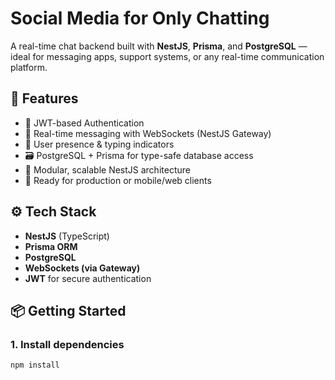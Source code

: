 # Social Media for Only Chatting

A real-time chat backend built with **NestJS**, **Prisma**, and **PostgreSQL** — ideal for messaging apps, support systems, or any real-time communication platform.

## 🚀 Features

- 🔐 JWT-based Authentication
- 💬 Real-time messaging with WebSockets (NestJS Gateway)
- 👥 User presence & typing indicators
- 🗃️ PostgreSQL + Prisma for type-safe database access
- 🧱 Modular, scalable NestJS architecture
- 📡 Ready for production or mobile/web clients

## ⚙️ Tech Stack

- **NestJS** (TypeScript)
- **Prisma ORM**
- **PostgreSQL**
- **WebSockets (via Gateway)**
- **JWT** for secure authentication

## 📦 Getting Started

### 1. Install dependencies

```bash
npm install
